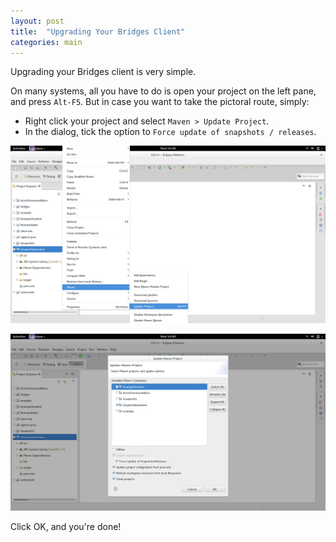 ```yaml
---
layout: post
title:  "Upgrading Your Bridges Client"
categories: main
---
```


Upgrading your Bridges client is very simple.

On many systems, all you have to do is open your project on the left pane, and press `Alt-F5`.
But in case you want to take the pictoral route, simply:

- Right click your project and select `Maven > Update Project`.
- In the dialog, tick the option to `Force update of snapshots / releases`.


![drawing](/img/Updating/context_menu.png)

![drawing](/img/Updating/dialog.png)

Click OK, and you're done!
